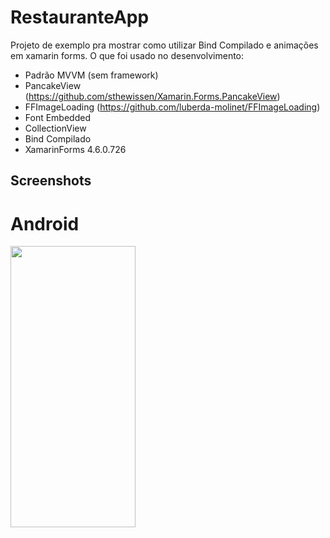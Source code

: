 # RestauranteApp

Projeto de exemplo pra mostrar como utilizar Bind Compilado e animações em xamarin forms.
O que foi usado no desenvolvimento:
- Padrão MVVM (sem framework)
- PancakeView (https://github.com/sthewissen/Xamarin.Forms.PancakeView)
- FFImageLoading (https://github.com/luberda-molinet/FFImageLoading)
- Font Embedded 
- CollectionView
- Bind Compilado
- XamarinForms 4.6.0.726

## Screenshots

# Android
<img src="https://github.com/EmersonMeloMachado/RestauranteApp/blob/master/Gif/20200430_034202.gif?w=250" height="450" width="200">
